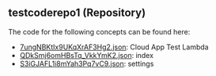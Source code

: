## testcoderepo1 \(Repository\)

The code for the following concepts can be found here: 

- [7ungNBKtIx9UKqXrAF3Hg2.json](7ungNBKtIx9UKqXrAF3Hg2.json): Cloud App Test Lambda
- [QDkSmj6omHBsTq\_VkkYmK2.json](QDkSmj6omHBsTq_VkkYmK2.json): index
- [S3iGJAFL1i8mYah3Pq7vC9.json](S3iGJAFL1i8mYah3Pq7vC9.json): settings
